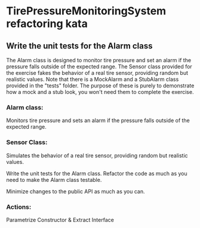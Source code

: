 TirePressureMonitoringSystem refactoring kata
=============================================

Write the unit tests for the Alarm class
----------------------------------------

The Alarm class is designed to monitor tire pressure and set an alarm if the pressure falls outside of the expected range. The Sensor class provided for the exercise fakes the behavior of a real tire sensor, providing random but realistic values. Note that there is a MockAlarm and a StubAlarm class provided in the "tests" folder. The purpose of these is purely to demonstrate how a mock and a stub look, you won't need them to complete the exercise.

### Alarm class:
Monitors tire pressure and sets an alarm if the pressure falls outside of the expected range.

### Sensor Class:
Simulates the behavior of a real tire sensor, providing random but realistic values.

Write the unit tests for the Alarm class.
Refactor the code as much as you need to make the Alarm class testable.

Minimize changes to the public API as much as you can.

### Actions: 
Parametrize Constructor & Extract Interface
